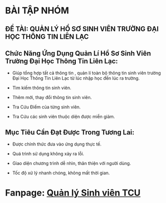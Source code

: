 # BÀI TẬP NHÓM

## ĐỀ TÀI: QUẢN LÝ HỒ SƠ SINH VIÊN TRƯỜNG ĐẠI HỌC THÔNG TIN LIÊN LẠC 

## Chức Năng Ứng Dụng Quản Lí Hồ Sơ Sinh Viên Trường Đại Học Thông Tin Liên Lạc:

- Giúp tổng hợp tất cả thông tin , quản lí toàn bộ thông tin sinh viên trường Đại Học Thông Tin Liên Lạc từ lúc nhập học đến lúc ra trường.

- Tìm kiếm thông tin sinh viên.

- Thêm mới, thay đổi thông tin sinh viên.

- Tra Cứu Điểm của từng sinh viên.

- Tra Cứu các sinh viên thuộc diện được miễn giảm.

## Mục Tiêu Cần Đạt Được Trong Tương Lai:

- Được chính thức đưa vào ứng dụng thực tế.

- Quá trình sử dụng không xảy ra lỗi.

- Giao diện chương trình dễ nhìn, thân thiện với người dùng.

- Tốc độ xử lý nhanh chóng, không mất thời gian.

# Fanpage: <td>  <a href="https://www.facebook.com/Qu%E1%BA%A3n-l%C3%BD-Sinh-vi%C3%AAn-TCU-469387413430022/">Quản lý Sinh viên TCU</a></td>



